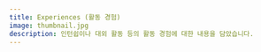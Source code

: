 ```yaml
---
title: Experiences (활동 경험)
image: thumbnail.jpg
description: 인턴쉽이나 대외 활동 등의 활동 경험에 대한 내용을 담았습니다.
---
```

